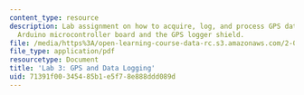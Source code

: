 ```yaml
---
content_type: resource
description: Lab assignment on how to acquire, log, and process GPS data using the
  Arduino microcontroller board and the GPS logger shield.
file: /media/https%3A/open-learning-course-data-rc.s3.amazonaws.com/2-017j-design-of-electromechanical-robotic-systems-fall-2009/71391f00345485b1e5f78e888ddd089d_MIT2_017JF09_slides3.pdf
file_type: application/pdf
resourcetype: Document
title: 'Lab 3: GPS and Data Logging'
uid: 71391f00-3454-85b1-e5f7-8e888ddd089d
---
```

